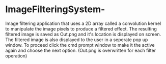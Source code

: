 # ImageFilteringSystem-
Image filtering application that uses a 2D array called a convolution kernel to manipulate the image pixels to produce a filtered effect. The resulting filtered image is saved as Out.png and it's location is displayed on screen. The filtered image is also displayed to the user in a seperate pop up window. To proceed click the cmd prompt window to make it the active again and choose the next option. (Out.png is overwritten for each filter operation)
